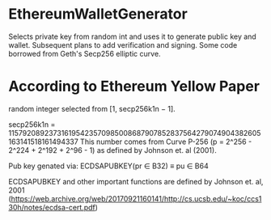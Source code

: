 # EthereumWalletGenerator
Selects private key from random int and uses it to generate public key and wallet. Subsequent plans to add verification and signing. Some code borrowed from Geth's Secp256 elliptic curve.

# According to Ethereum Yellow Paper

random integer selected from [1, secp256k1n − 1].

secp256k1n = 115792089237316195423570985008687907852837564279074904382605163141518161494337 
This number comes from Curve P-256 (p = 2^256 - 2^224 + 2^192 + 2^96 - 1) as defined by Johnson et. al (2001). 

Pub key genated via: ECDSAPUBKEY(pr ∈ B32) ≡ pu ∈ B64

ECDSAPUBKEY and other important functions are defined by Johnson et. al, 2001 (https://web.archive.org/web/20170921160141/http://cs.ucsb.edu/~koc/ccs130h/notes/ecdsa-cert.pdf)



